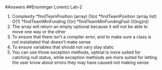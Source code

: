 #Answers
##Ensminger Lorentz Lab-2

1. Complexity
*findTeamPosition (array) O(n)
*findTeamPosition (array list) O(1)
*findTeamMinFunding O(n)
*findTeamMinFundingFast O(log(n))
2. The array will return an empty optional because it will not be able to move one way or the other
3. To ensure that there isn't a compiler error, and to make sure a class is not instatiated that doesn't make sense
4. To ensure variables that should not vary stay static 
5. You can use throw exception methods, optinal is more suited for catching null status, while exception methiods are more suited for letting the user know about errors they may have caused not making sense 
